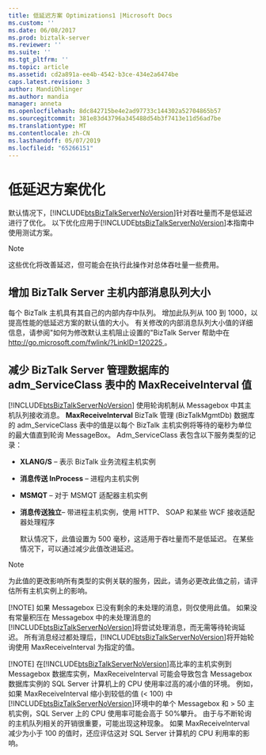 ```yaml
---
title: 低延迟方案 Optimizations1 |Microsoft Docs
ms.custom: ''
ms.date: 06/08/2017
ms.prod: biztalk-server
ms.reviewer: ''
ms.suite: ''
ms.tgt_pltfrm: ''
ms.topic: article
ms.assetid: cd2a891a-ee4b-4542-b3ce-434e2a6474be
caps.latest.revision: 3
author: MandiOhlinger
ms.author: mandia
manager: anneta
ms.openlocfilehash: 8dc842715be4e2ad97733c144302a52704865b57
ms.sourcegitcommit: 381e83d43796a345488d54b3f7413e11d56ad7be
ms.translationtype: MT
ms.contentlocale: zh-CN
ms.lasthandoff: 05/07/2019
ms.locfileid: "65266151"
---
```

# <a name="low-latency-scenario-optimizations"></a>低延迟方案优化
默认情况下，[!INCLUDE[btsBizTalkServerNoVersion](../includes/btsbiztalkservernoversion-md.md)]针对吞吐量而不是低延迟进行了优化。 以下优化应用于[!INCLUDE[btsBizTalkServerNoVersion](../includes/btsbiztalkservernoversion-md.md)]本指南中使用测试方案。  
  
> [!NOTE]  
>  这些优化将改善延迟，但可能会在执行此操作对总体吞吐量一些费用。  
  
## <a name="increase-the-biztalk-server-host-internal-message-queue-size"></a>增加 BizTalk Server 主机内部消息队列大小  
 每个 BizTalk 主机具有其自己的内部内存中队列。 增加此队列从 100 到 1000，以提高性能的低延迟方案的默认值的大小。 有关修改的内部消息队列大小值的详细信息，请参阅"如何为修改默认主机阻止设置的"BizTalk Server 帮助中在[ http://go.microsoft.com/fwlink/?LinkID=120225 ](http://go.microsoft.com/fwlink/?LinkID=120225)。  
  
## <a name="reduce-the-maxreceiveinterval-value-in-the-admserviceclass-table-of-the-biztalk-server-management-database"></a>减少 BizTalk Server 管理数据库的 adm_ServiceClass 表中的 MaxReceiveInterval 值  
 [!INCLUDE[btsBizTalkServerNoVersion](../includes/btsbiztalkservernoversion-md.md)] 使用轮询机制从 Messagebox 中其主机队列接收消息。 **MaxReceiveInterval** BizTalk 管理 (BizTalkMgmtDb) 数据库的 adm_ServiceClass 表中的值是以每个 BizTalk 主机实例将等待的毫秒为单位的最大值直到轮询 MessageBox。 Adm_ServiceClass 表包含以下服务类型的记录：  
  
- **XLANG/S** – 表示 BizTalk 业务流程主机实例  
  
- **消息传送 InProcess** – 进程内主机实例  
  
- **MSMQT** – 对于 MSMQT 适配器主机实例  
  
- **消息传送独立**– 带进程主机实例，使用 HTTP、 SOAP 和某些 WCF 接收适配器处理程序  
  
  默认情况下，此值设置为 500 毫秒，这适用于吞吐量而不是低延迟。 在某些情况下，可以通过减少此值改进延迟。  
  
> [!NOTE]
>  为此值的更改影响所有类型的实例关联的服务，因此，请务必更改此值之前，请评估所有主机实例上的影响。  
> 
> [!NOTE]
>  如果 Messagebox 已没有剩余的未处理的消息，则仅使用此值。 如果没有常量积压在 Messagebox 中的未处理消息的[!INCLUDE[btsBizTalkServerNoVersion](../includes/btsbiztalkservernoversion-md.md)]将尝试处理消息，而无需等待轮询延迟。 所有消息经过都处理后，[!INCLUDE[btsBizTalkServerNoVersion](../includes/btsbiztalkservernoversion-md.md)]将开始轮询使用 MaxReceiveInterval 为指定的值。  
> 
> [!NOTE]
>  在[!INCLUDE[btsBizTalkServerNoVersion](../includes/btsbiztalkservernoversion-md.md)]高比率的主机实例到 Messagebox 数据库实例，MaxReceiveInterval 可能会导致包含 Messagebox 数据库实例的 SQL Server 计算机上的 CPU 使用率过高的减小值的环境。 例如，如果 MaxReceiveInterval 缩小到较低的值 (\< 100) 中[!INCLUDE[btsBizTalkServerNoVersion](../includes/btsbiztalkservernoversion-md.md)]环境中的单个 Messagebox 和 > 50 主机实例，SQL Server 上的 CPU 使用率可能会高于 50%攀升。 由于与不断轮询的主机队列相关的开销很重要，可能出现这种现象。 如果 MaxReceiveInterval 减少为小于 100 的值时，还应评估这对 SQL Server 计算机的 CPU 利用率的影响。